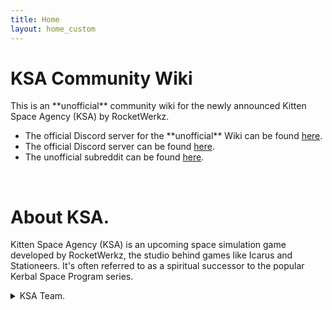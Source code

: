 ```yaml
---
title: Home
layout: home_custom
---
```

<html lang="en">
<head>
    <meta charset="UTF-8">
    <meta name="viewport" content="width=device-width, initial-scale=1.0">
    <link rel="stylesheet" href="css/box-styles.css">
    <title>KSA Community Wiki</title>
</head>
<body>
    <div class="gray-box">
        <h1>KSA Community Wiki</h1>
        <p>This is an **unofficial** community wiki for the newly announced Kitten Space Agency (KSA) by RocketWerkz.</p>
        <ul>
            <li>The official Discord server for the **unofficial** Wiki can be found <a href="https://discord.gg/33dutfbr">here</a>.</li>
            <li>The official Discord server can be found <a href="https://discord.gg/kittenspaceagency">here</a>.</li>
            <li>The unofficial subreddit can be found <a href="https://www.reddit.com/r/kittenspaceagency/">here</a>.</li>
        </ul>
    </div>
    <br>
    <div class="gray-box">
        <h1>About KSA.</h1>
        <p>
            Kitten Space Agency (KSA) is an upcoming space simulation game developed by RocketWerkz, the studio behind games like Icarus and Stationeers. It's often referred to as a spiritual successor to the popular Kerbal Space Program series.  
        </p>
        <details>
            <summary>KSA Team.</summary>
                <p>(based on discord names)</p>
                <br>
                <p>Rocket - CEO |
                sknightly - COO |
                Heightmare - CPO |
                jrod - IT |
                Akavis - Programmer |
                Morrow - Programmer |
                simon - Programmer |
                JPLRepo - Programmer |
                HarvesteR |
                timberfox - Designer</p>  
        </details>
  </div>
</body>
</html>

